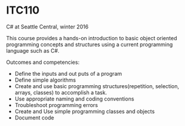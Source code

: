 # ITC110
C# at Seattle Central, winter 2016

This course provides a hands-on introduction to basic object oriented programming concepts and structures using a current programming language such as C#.

Outcomes and competencies:
- Define the inputs and out puts of a program
- Define simple algorithms
- Create and use basic programming structures(repetition, selection, arrays, classes) to accomplish a task. 
- Use appropriate naming and coding conventions
- Troubleshoot programming errors
- Create and Use simple programming classes and objects
- Document code
